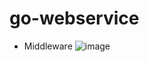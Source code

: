 # go-webservice

* Middleware
![image](https://user-images.githubusercontent.com/87861565/127282741-15872fa5-c03a-4cf9-8bc3-1709abe0d303.png)

